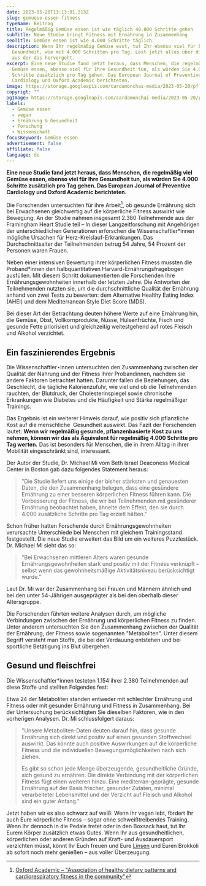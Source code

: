 ```yaml
---
date: 2023-05-20T13:13:01.313Z
slug: gemuese-essen-fitness
typeName: Beitrag
title: Regelmäßig Gemüse essen ist wie täglich 40.000 Schritte gehen
subTitle: Neue Studie bringt Fitness mit Ernährung in Zusammenhang
seoTitle: Gemüse essen ist wie 4.000 Schritte täglich
description: Wenn Ihr regelmäßig Gemüse esst, tut Ihr ebenso viel für Eure
  Gesundheit, wie mit 4.000 Schritten pro Tag. Lest jetzt alles über die Studie,
  aus der das hervorgeht.
excerpt: Eine neue Studie fand jetzt heraus, dass Menschen, die regelmäßig viel
  Gemüse essen, ebenso viel für Ihre Gesundheit tun, als würden Sie 4.000
  Schritte zusätzlich pro Tag gehen. Das European Journal of Preventive
  Cardiology und Oxford Academic berichteten.
image: https://storage.googleapis.com/cardamonchai-media/2023-05-20/pflanzliche-ernaehrung-jpg-imagine-487808_668f2a_4608_3456/640.webp
copyrigt: ""
ogImage: https://storage.googleapis.com/cardamonchai-media/2023-05-20/pflanzliche-ernaehrung-og-jpeg-imagine-487808_679029_1200_628/640.webp
labels:
  - Gemüse essen
  - vegan
  - Ernährung & Gesundheit
  - Forschung
  - Wissenschaft
focusKeyword: Gemüse essen
advertisement: false
affiliate: false
language: de
---
```

**Eine neue Studie fand jetzt heraus, dass Menschen, die regelmäßig viel Gemüse essen, ebenso viel für Ihre Gesundheit tun, als würden Sie 4.000 Schritte zusätzlich pro Tag gehen. Das European Journal of Preventive Cardiology und Oxford Academic berichteten.**

Die Forschenden untersuchten für ihre Arbeit[^1], ob gesunde Ernährung sich bei Erwachsenen gleichwertig auf die körperliche Fitness auswirkt wie Bewegung. An der Studie nahmen insgesamt 2.380 Teilnehmende aus der Framingham Heart Studie teil – In dieser Langzeitforschung mit Angehörigen der unterschiedlichen Generationen erforschen die Wissenschaftler*innen mögliche Ursachen für Herz-Kreislauf-Erkrankungen. Das Durchschnittsalter der Teilnehmenden betrug 54 Jahre, 54 Prozent der Personen waren Frauen.

Neben einer intensiven Bewertung ihrer körperlichen Fitness mussten die Proband*innen den halbquantitativen Harvard-Ernährungsfragebogen ausfüllen. Mit diesem Schritt dokumentierten die Forschenden Ihre Ernährungsgewohnheiten innerhalb der letzten Jahre. Die Antworten der Teilnehmenden nutzten sie, um die durchschnittliche Qualität der Ernährung anhand von zwei Tests zu bewerten: dem Alternative Healthy Eating Index (AHEI) und dem Mediterranean Style Diet Score (MDS). 

Bei dieser Art der Betrachtung deuten höhere Werte auf eine Ernährung hin, die Gemüse, Obst, Vollkornprodukte, Nüsse, Hülsenfrüchte, Fisch und gesunde Fette priorisiert und gleichzeitig weitestgehend auf rotes Fleisch und Alkohol verzichtet.

## Ein faszinierendes Ergebnis

Die Wissenschaftler⋆innen untersuchten den Zusammenhang zwischen der Qualität der Nahrung und der Fitness ihrer Probandinnen, nachdem sie andere Faktoren betrachtet hatten. Darunter fallen die Beziehungen, das Geschlecht, die tägliche Kalorienzufuhr, wie viel und ob die Teilnehmenden rauchten, der Blutdruck, der Cholesterinspiegel sowie chronische Erkrankungen wie Diabetes und die Häufigkeit und Stärke regelmäßiger Trainings.

Das Ergebnis ist ein weiterer Hinweis darauf, wie positiv sich pflanzliche Kost auf die menschliche  Gesundheit auswirkt. Das Fazit der Forschenden lautet: **Wenn wir regelmäßig gesunde, pflanzenbasierte Kost zu uns nehmen, können wir das als Äquivalent für regelmäßig 4.000 Schritte pro Tag werten.** Das ist besonders für Menschen, die in ihrem Alltag in ihrer Mobilität eingeschränkt sind, interessant.

Der Autor der Studie, Dr. Michael Mi vom Beth Israel Deaconess Medical Center in Boston gab dazu
folgendes Statement heraus: 

> "Die Studie liefert uns einige der bisher stärksten und genauesten Daten, die den Zusammenhang belegen, dass eine gesündere Ernährung zu einer besseren körperlichen Fitness führen kann. Die Verbesserung der Fitness, die wir bei Teilnehmenden mit gesünderer Ernährung beobachtet haben, ähnelte dem Effekt, den sie durch 4.000 zusätzliche Schritte pro Tag erzielt hätten."

Schon früher hatten Forschende durch Ernährungsgewohnheiten verursachte Unterschiede bei Menschen mit gleichem Trainingsstand festgestellt. Die neue Studie erweitert das Bild um ein weiteres Puzzlestück. Dr. Michael Mi  sieht das so:

> "Bei Erwachsenen mittleren Alters waren gesunde Ernährungsgewohnheiten stark und positiv mit der Fitness verknüpft –  selbst wenn das gewohnheitsmäßige Aktivitätsniveau berücksichtigt wurde."

Laut Dr. Mi war der Zusammenhang bei Frauen und Männern ähnlich und bei den unter 54-Jährigen ausgeprägter als bei den oberhalb dieser Altersgruppe.

Die Forschenden führten weitere Analysen durch, um mögliche Verbindungen zwischen der Ernährung und körperlichen Fitness zu finden. Unter anderem untersuchten Sie den Zusammenhang zwischen der Qualität der Ernährung, der Fitness sowie sogenannten "Metaboliten". Unter diesem Begriff versteht man Stoffe, die bei der Verdauung entstehen und bei sportliche Betätigung ins Blut übergehen.

## Gesund und fleischfrei

Die Wissenschaftler*innen testeten 1.154 ihrer 2.380 Teilnehmenden auf diese Stoffe und stellten Folgendes fest:

Etwa 24 der Metaboliten standen entweder mit schlechter Ernährung und Fitness oder mit gesunder Ernährung und Fitness in Zusammenhang. Bei der Untersuchung berücksichtigten Sie dieselben Faktoren, wie in den vorherigen Analysen. Dr. Mi schlussfolgert daraus:

> "Unsere Metaboliten-Daten deuten darauf hin, dass gesunde Ernährung sich direkt und positiv auf einen gesunden Stoffwechsel auswirkt. Das könnte auch positive Auswirkungen auf die körperliche Fitness und die individuellen Bewegungsmöglichkeiten nach sich ziehen.
> 
> Es gibt so schon jede Menge überzeugende, gesundheitliche Gründe, sich gesund zu ernähren. Die direkte Verbindung mit der körperlichen Fitness fügt einen weiteren hinzu. Eine mediterran-geprägte, gesunde Ernährung auf der Basis frischer, gesunder Zutaten, minimal verarbeiteter Lebensmittel und der Verzicht auf Fleisch und Alkohol sind ein guter Anfang."

Jetzt haben wir es also schwarz auf weiß: Wenn Ihr vegan lebt, fördert Ihr auch Eure körperliche Fitness – sogar ohne schweißtreibendes Training. Wenn Ihr dennoch in die Pedale tretet oder in den Boxsack haut, tut Ihr Eurem Körper zusätzlich etwas Gutes. Wenn Ihr aus gesundheitlichen, körperlichen oder anderen Gründen auf Kraft- und Ausdauersport verzichten müsst, könnt Ihr Euch freuen und Eure [Linsen](/2022/11/veganes-protein/) und Euren Brokkoli ab sofort noch mehr genießen – aus voller Überzeugung.

[^1]: [Oxford Academic – "Association of healthy dietary patterns and cardiorespiratory fitness in the community"](https://academic.oup.com/eurjpc/advance-article/doi/10.1093/eurjpc/zwad113/7146619?login=false)